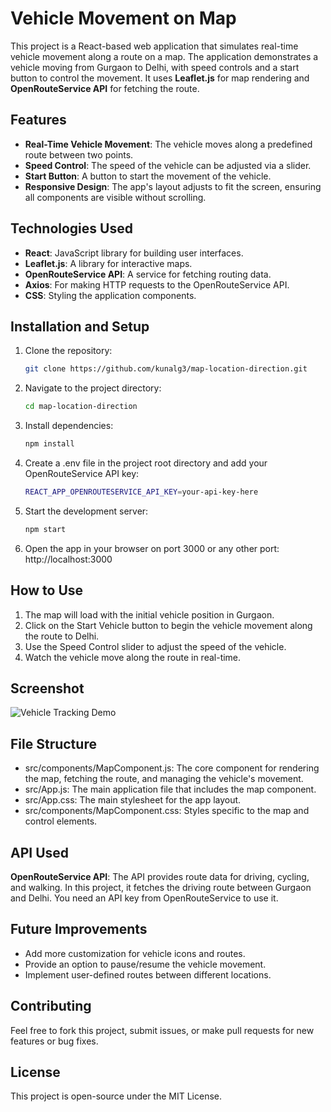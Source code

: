# Vehicle Movement on Map

This project is a React-based web application that simulates real-time vehicle movement along a route on a map. The application demonstrates a vehicle moving from Gurgaon to Delhi, with speed controls and a start button to control the movement. It uses **Leaflet.js** for map rendering and **OpenRouteService API** for fetching the route.

## Features

- **Real-Time Vehicle Movement**: The vehicle moves along a predefined route between two points.
- **Speed Control**: The speed of the vehicle can be adjusted via a slider.
- **Start Button**: A button to start the movement of the vehicle.
- **Responsive Design**: The app's layout adjusts to fit the screen, ensuring all components are visible without scrolling.

## Technologies Used

- **React**: JavaScript library for building user interfaces.
- **Leaflet.js**: A library for interactive maps.
- **OpenRouteService API**: A service for fetching routing data.
- **Axios**: For making HTTP requests to the OpenRouteService API.
- **CSS**: Styling the application components.

## Installation and Setup

1. Clone the repository:
   ```bash
   git clone https://github.com/kunalg3/map-location-direction.git
2. Navigate to the project directory:
    ```bash
    cd map-location-direction
3. Install dependencies:
    ```bash
    npm install
4. Create a .env file in the project root directory and add your OpenRouteService API key:
    ```bash
    REACT_APP_OPENROUTESERVICE_API_KEY=your-api-key-here
5. Start the development server:
    ```bash
    npm start
6. Open the app in your browser on port 3000 or any other port:
    http://localhost:3000

## How to Use

1. The map will load with the initial vehicle position in Gurgaon.
2. Click on the Start Vehicle button to begin the vehicle movement along the route to Delhi.
3. Use the Speed Control slider to adjust the speed of the vehicle.
4. Watch the vehicle move along the route in real-time.

## Screenshot

![Vehicle Tracking Demo](./src/assets/map_ss.PNG)

## File Structure

- src/components/MapComponent.js: The core component for rendering the map, fetching the route, and managing the vehicle's movement.
- src/App.js: The main application file that includes the map component.
- src/App.css: The main stylesheet for the app layout.
- src/components/MapComponent.css: Styles specific to the map and control elements.

## API Used

**OpenRouteService API**: The API provides route data for driving, cycling, and walking. In this project, it fetches the driving route between Gurgaon and Delhi. You need an API key from OpenRouteService to use it.

## Future Improvements

- Add more customization for vehicle icons and routes.
- Provide an option to pause/resume the vehicle movement.
- Implement user-defined routes between different locations.

## Contributing

Feel free to fork this project, submit issues, or make pull requests for new features or bug fixes.

## License
This project is open-source under the MIT License.
